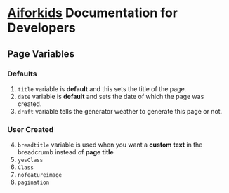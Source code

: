 # [Aiforkids](aiforkids.in) Documentation for Developers

## Page Variables 
### Defaults
1. `title` variable is **default** and this sets the title of the page.
2. `date` variable is **default** and sets the date of which the page was created.
3. `draft` variable tells the generator weather to generate this page or not.
### User Created
4. `breadtitle` variable is used when you want a **custom text** in the breadcrumb instead of **page title**
5. `yesClass`
6. `Class`
7. `nofeatureimage`
8. `pagination`
